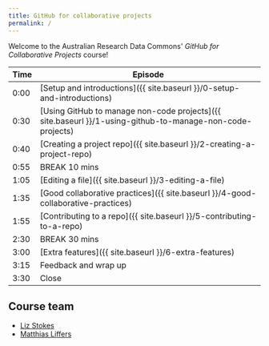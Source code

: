 ```yaml
---
title: GitHub for collaborative projects
permalink: /
---
```


Welcome to the Australian Research Data Commons' *GitHub for Collaborative Projects* course!

| Time | Episode |
| --- | --- |
| 0:00 | [Setup and introductions]({{ site.baseurl }}/0-setup-and-introductions) |
| 0:30 | [Using GitHub to manage non-code projects]({{ site.baseurl }}/1-using-github-to-manage-non-code-projects) 
| 0:40 | [Creating a project repo]({{ site.baseurl }}/2-creating-a-project-repo) |
| 0:55 | BREAK 10 mins |
| 1:05 | [Editing a file]({{ site.baseurl }}/3-editing-a-file) |
| 1:35 | [Good collaborative practices]({{ site.baseurl }}/4-good-collaborative-practices) |
| 1:55 | [Contributing to a repo]({{ site.baseurl }}/5-contributing-to-a-repo) |
| 2:30 | BREAK 30 mins |
| 3:00 | [Extra features]({{ site.baseurl }}/6-extra-features) |
| 3:15 | Feedback and wrap up |
| 3:30 | Close |

## Course team

* [Liz Stokes](https://orcid.org/0000-0002-2973-5647)
* [Matthias Liffers](https://orcid.org/0000-0002-3639-2080)
